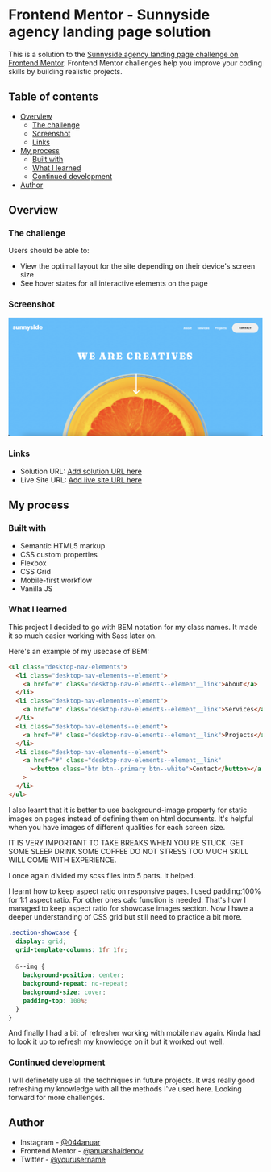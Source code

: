 # Frontend Mentor - Sunnyside agency landing page solution

This is a solution to the [Sunnyside agency landing page challenge on Frontend Mentor](https://www.frontendmentor.io/challenges/sunnyside-agency-landing-page-7yVs3B6ef). Frontend Mentor challenges help you improve your coding skills by building realistic projects.

## Table of contents

- [Overview](#overview)
  - [The challenge](#the-challenge)
  - [Screenshot](#screenshot)
  - [Links](#links)
- [My process](#my-process)
  - [Built with](#built-with)
  - [What I learned](#what-i-learned)
  - [Continued development](#continued-development)
- [Author](#author)

## Overview

### The challenge

Users should be able to:

- View the optimal layout for the site depending on their device's screen size
- See hover states for all interactive elements on the page

### Screenshot

![Screenshot](./design/screenshot.png)

### Links

- Solution URL: [Add solution URL here](https://your-solution-url.com)
- Live Site URL: [Add live site URL here](https://anuarshaidenov.github.io/Sunnyside-Agency-Landing-Page/)

## My process

### Built with

- Semantic HTML5 markup
- CSS custom properties
- Flexbox
- CSS Grid
- Mobile-first workflow
- Vanilla JS

### What I learned

This project I decided to go with BEM notation for my class names. It made it so much easier working with Sass later on.

Here's an example of my usecase of BEM:

```html
<ul class="desktop-nav-elements">
  <li class="desktop-nav-elements--element">
    <a href="#" class="desktop-nav-elements--element__link">About</a>
  </li>
  <li class="desktop-nav-elements--element">
    <a href="#" class="desktop-nav-elements--element__link">Services</a>
  </li>
  <li class="desktop-nav-elements--element">
    <a href="#" class="desktop-nav-elements--element__link">Projects</a>
  </li>
  <li class="desktop-nav-elements--element">
    <a href="#" class="desktop-nav-elements--element__link"
      ><button class="btn btn--primary btn--white">Contact</button></a
    >
  </li>
</ul>
```

I also learnt that it is better to use background-image property for static images on pages instead of defining them on html documents. It's helpful when you have images of different qualities for each screen size.

IT IS VERY IMPORTANT TO TAKE BREAKS WHEN YOU'RE STUCK. GET SOME SLEEP DRINK SOME COFFEE DO NOT STRESS TOO MUCH SKILL WILL COME WITH EXPERIENCE.

I once again divided my scss files into 5 parts. It helped.

I learnt how to keep aspect ratio on responsive pages. I used padding:100% for 1:1 aspect ratio. For other ones calc function is needed. That's how I managed to keep aspect ratio for showcase images section.
Now I have a deeper understanding of CSS grid but still need to practice a bit more.

```css
.section-showcase {
  display: grid;
  grid-template-columns: 1fr 1fr;

  &--img {
    background-position: center;
    background-repeat: no-repeat;
    background-size: cover;
    padding-top: 100%;
  }
}
```

And finally I had a bit of refresher working with mobile nav again. Kinda had to look it up to refresh my knowledge on it but it worked out well.

### Continued development

I will definetely use all the techniques in future projects. It was really good refreshing my knowledge with all the methods I've used here. Looking forward for more challenges.

## Author

- Instagram - [@044anuar](https://www.instagram.com/044anuar)
- Frontend Mentor - [@anuarshaidenov](https://www.frontendmentor.io/profile/anuarshaidenov)
- Twitter - [@yourusername](https://www.twitter.com/anuarnyi)
